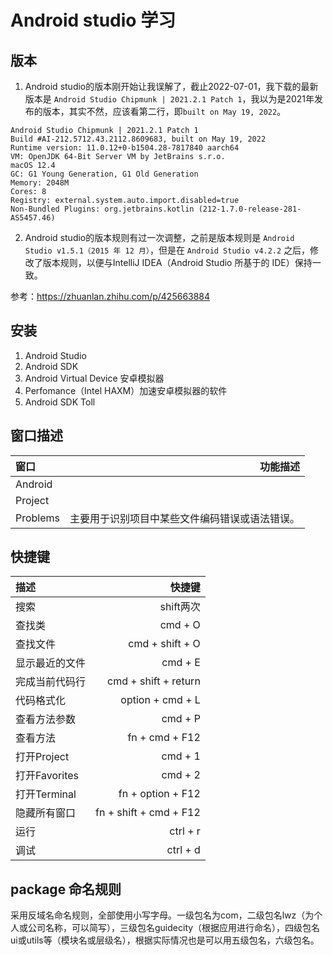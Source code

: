 # Android studio 学习

## 版本

1. Android studio的版本刚开始让我误解了，截止2022-07-01，我下载的最新版本是 `Android Studio Chipmunk | 2021.2.1 Patch 1`，我以为是2021年发布的版本，其实不然，应该看第二行，即`built on May 19, 2022`。


```
Android Studio Chipmunk | 2021.2.1 Patch 1
Build #AI-212.5712.43.2112.8609683, built on May 19, 2022
Runtime version: 11.0.12+0-b1504.28-7817840 aarch64
VM: OpenJDK 64-Bit Server VM by JetBrains s.r.o.
macOS 12.4
GC: G1 Young Generation, G1 Old Generation
Memory: 2048M
Cores: 8
Registry: external.system.auto.import.disabled=true
Non-Bundled Plugins: org.jetbrains.kotlin (212-1.7.0-release-281-AS5457.46)
```

2. Android studio的版本规则有过一次调整，之前是版本规则是 `Android Studio v1.5.1（2015 年 12 月）`，但是在 `Android Studio v4.2.2` 之后，修改了版本规则，以便与IntelliJ IDEA（Android Studio 所基于的 IDE）保持一致。


参考：https://zhuanlan.zhihu.com/p/425663884


## 安装

1. Android Studio
2. Android SDK
3. Android Virtual Device	安卓模拟器
4. Perfomance（Intel HAXM）加速安卓模拟器的软件
5. Android SDK Toll


## 窗口描述

| 窗口      |    功能描述 | 
| :-------- | --------:|
| Android | |
| Project | |
| Problems| 主要用于识别项目中某些文件编码错误或语法错误。|


## 快捷键

| 描述       |    快捷键 | 
| :-------- | --------:|  
| 搜索 | shift两次 |  
| 查找类 |  cmd + O |  
| 查找文件 | cmd + shift + O | 
| 显示最近的文件 | cmd + E | 
| 完成当前代码行 | cmd + shift + return | 
| 代码格式化 |	option + cmd + L | 
| 查看方法参数 | cmd + P |
| 查看方法 | fn + cmd + F12 | 
| 打开Project | cmd + 1 |
| 打开Favorites | cmd + 2 |
| 打开Terminal | fn + option + F12 |
| 隐藏所有窗口 | fn + shift + cmd + F12 |
| 运行 | ctrl + r |
| 调试 | ctrl + d |

## package 命名规则
采用反域名命名规则，全部使用小写字母。一级包名为com，二级包名lwz（为个人或公司名称，可以简写），三级包名guidecity（根据应用进行命名），四级包名ui或utils等（模块名或层级名），根据实际情况也是可以用五级包名，六级包名。

